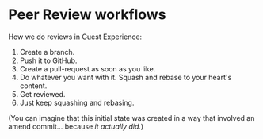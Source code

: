 # Peer Review workflows

How we do reviews in Guest Experience:

1. Create a branch.
2. Push it to GitHub.
3. Create a pull-request as soon as you like.
4. Do whatever you want with it. Squash and rebase to your heart's content. 
5. Get reviewed.
6. Just keep squashing and rebasing.

(You can imagine that this initial state was created in a way that involved an
amend commit... because *it actually did.*)